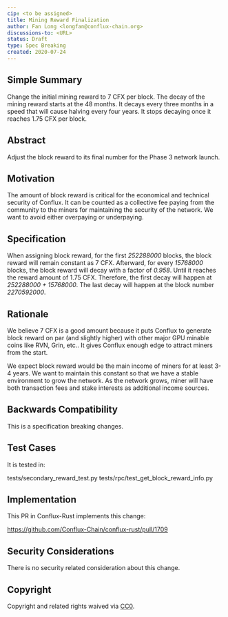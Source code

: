 ```yaml
---
cip: <to be assigned>
title: Mining Reward Finalization
author: Fan Long <longfan@conflux-chain.org>
discussions-to: <URL>
status: Draft
type: Spec Breaking
created: 2020-07-24
---
```


<!--You can leave these HTML comments in your merged CIP and delete the visible duplicate text guides, they will not appear and may be helpful to refer to if you edit it again. This is the suggested template for new CIPs. Note that a CIP number will be assigned by an editor. When opening a pull request to submit your CIP, please use an abbreviated title in the filename, `CIP-draft_title_abbrev.md`. The title should be 44 characters or less.-->

## Simple Summary
<!--"If you can't explain it simply, you don't understand it well enough." Provide a simplified and layman-accessible explanation of the CIP.-->
Change the initial mining reward to 7 CFX per block. The decay of the mining reward starts at the 48 months. It decays every three months in a speed that will cause halving every four years. It stops decaying once it reaches 1.75 CFX per block.

## Abstract
<!--A short (~200 word) description of the technical issue being addressed.-->
Adjust the block reward to its final number for the Phase 3 network launch.

## Motivation
<!--The motivation is critical for CIPs that want to change the Conflux protocol. It should clearly explain why the existing protocol specification is inadequate to address the problem that the CIP solves. CIP submissions without sufficient motivation may be rejected outright.-->
The amount of block reward is critical for the economical and technical security of Conflux. It can be counted as a collective fee paying from the community to the miners for maintaining the security of the network. We want to avoid either overpaying or underpaying. 

## Specification
<!--The technical specification should describe the syntax and semantics of any new feature. The specification should be detailed enough to allow competing, interoperable implementations for any of the current Conflux platforms ([conflux-rust](https://github.com/Conflux-Chain/conflux-rust)).-->
When assigning block reward, for the first *252288000* blocks, the block reward will remain constant as 7 CFX. Afterward, for every *15768000* blocks, the block reward will decay with a factor of *0.958*. Until it reaches the reward amount of 1.75 CFX. Therefore, the first decay will happen at *252288000 + 15768000*. The last decay will happen at the block number *2270592000*. 

## Rationale
<!--The rationale fleshes out the specification by describing what motivated the design and why particular design decisions were made. It should describe alternate designs that were considered and related work, e.g. how the feature is supported in other languages. The rationale may also provide evidence of consensus within the community, and should discuss important objections or concerns raised during discussion.-->
We believe 7 CFX is a good amount because it puts Conflux to generate block reward on par (and slightly higher) with other major GPU minable coins like RVN, Grin, etc.. It gives Conflux enough edge to attract miners from the start.

We expect block reward would be the main income of miners for at least 3-4 years. We want to maintain this constant so that we have a stable environment to grow the network. As the network grows, miner will have both transaction fees and stake interests as additional income sources. 

## Backwards Compatibility
<!--All CIPs that introduce backwards incompatibilities must include a section describing these incompatibilities and their severity. The CIP must explain how the author proposes to deal with these incompatibilities. CIP submissions without a sufficient backwards compatibility treatise may be rejected outright.-->
This is a specification breaking changes. 

## Test Cases
<!--Test cases for an implementation are mandatory for CIPs that are affecting consensus changes. Other CIPs can choose to include links to test cases if applicable.-->
It is tested in:

tests/secondary_reward_test.py
tests/rpc/test_get_block_reward_info.py

## Implementation
<!--The implementations must be completed before any CIP is given status "Final", but it need not be completed before the CIP is accepted. While there is merit to the approach of reaching consensus on the specification and rationale before writing code, the principle of "rough consensus and running code" is still useful when it comes to resolving many discussions of API details.-->
This PR in Conflux-Rust implements this change:

https://github.com/Conflux-Chain/conflux-rust/pull/1709

## Security Considerations
<!--All CIPs must contain a section that discusses the security implications/considerations relevant to the proposed change. Include information that might be important for security discussions, surfaces risks and can be used throughout the life cycle of the proposal. E.g. include security-relevant design decisions, concerns, important discussions, implementation-specific guidance and pitfalls, an outline of threats and risks and how they are being addressed. CIP submissions missing the "Security Considerations" section will be rejected. a CIP cannot proceed to status "Final" without a Security Considerations discussion deemed sufficient by the reviewers.-->
There is no security related consideration about this change.

## Copyright
Copyright and related rights waived via [CC0](https://creativecommons.org/publicdomain/zero/1.0/).
